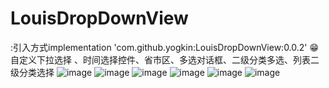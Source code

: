 # LouisDropDownView
:引入方式implementation 'com.github.yogkin:LouisDropDownView:0.0.2'
:grin: 自定义下拉选择 、时间选择控件、省市区、多选对话框、二级分类多选、列表二级分类选择
![image](https://github.com/louisgeek/LouisDropDownView/blob/master/screenshots/pic2.png)
![image](https://github.com/louisgeek/LouisDropDownView/blob/master/screenshots/pic1.png)
![image](https://github.com/louisgeek/LouisDropDownView/blob/master/screenshots/pic3.png)
![image](https://github.com/louisgeek/LouisDropDownView/blob/master/screenshots/pic4.png)
![image](https://github.com/louisgeek/LouisDropDownView/blob/master/screenshots/pic5.png)
![image](https://github.com/louisgeek/LouisDropDownView/blob/master/screenshots/pic6.png)
